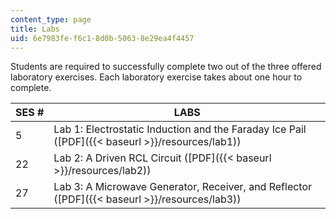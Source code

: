 ```yaml
---
content_type: page
title: Labs
uid: 6e7983fe-f6c1-8d0b-5063-8e29ea4f4457
---
```


Students are required to successfully complete two out of the three offered laboratory exercises. Each laboratory exercise takes about one hour to complete.

| SES # | LABS |
| --- | --- |
| 5 | Lab 1: Electrostatic Induction and the Faraday Ice Pail ([PDF]({{< baseurl >}}/resources/lab1)) |
| 22 | Lab 2: A Driven RCL Circuit ([PDF]({{< baseurl >}}/resources/lab2)) |
| 27 | Lab 3: A Microwave Generator, Receiver, and Reflector ([PDF]({{< baseurl >}}/resources/lab3))